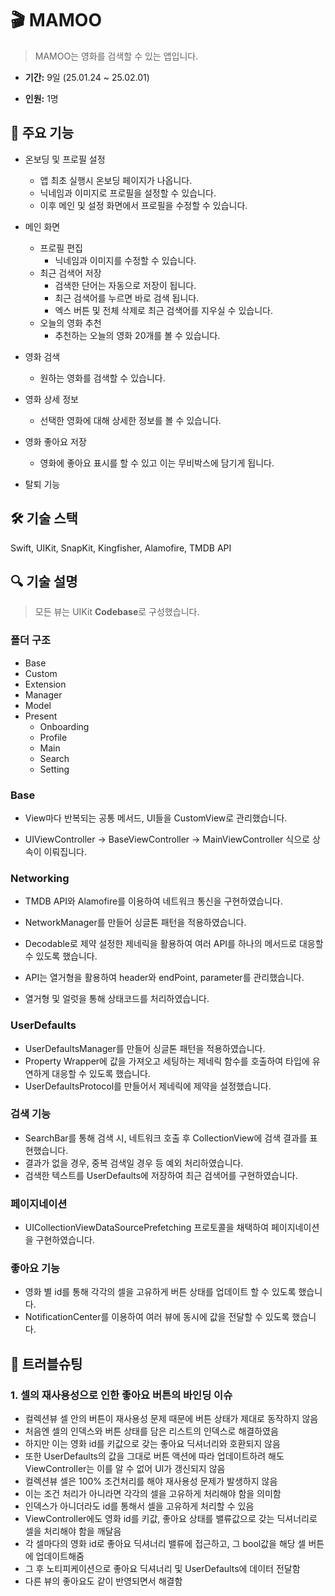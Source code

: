 # 🎬 MAMOO

> MAMOO는 영화를 검색할 수 있는 앱입니다.

- **기간:** 9일 (25.01.24 ~ 25.02.01)

- **인원:** 1명

## 🍿 주요 기능

- 온보딩 및 프로필 설정
  - 앱 최초 실행시 온보딩 페이지가 나옵니다.
  - 닉네임과 이미지로 프로필을 설정할 수 있습니다.
  - 이후 메인 및 설정 화면에서 프로필을 수정할 수 있습니다.

- 메인 화면
  - 프로필 편집
    - 닉네임과 이미지를 수정할 수 있습니다.
  - 최근 검색어 저장
    - 검색한 단어는 자동으로 저장이 됩니다.
    - 최근 검색어를 누르면 바로 검색 됩니다.
    - 엑스 버튼 및 전체 삭제로 최근 검색어를 지우실 수 있습니다.
  - 오늘의 영화 추천
    - 추천하는 오늘의 영화 20개를 볼 수 있습니다.

- 영화 검색
  - 원하는 영화를 검색할 수 있습니다.

- 영화 상세 정보
  - 선택한 영화에 대해 상세한 정보를 볼 수 있습니다.
- 영화 좋아요 저장
  - 영화에 좋아요 표시를 할 수 있고 이는 무비박스에 담기게 됩니다.
- 탈퇴 기능

## 🛠️ 기술 스택

Swift, UIKit, SnapKit, Kingfisher, Alamofire, TMDB API



## 🔍 기술 설명

> 모든 뷰는 UIKit **Codebase**로 구성했습니다.

### 폴더 구조

- Base
- Custom
- Extension
- Manager
- Model
- Present
  - Onboarding
  - Profile
  - Main
  - Search
  - Setting

### Base

- View마다 반복되는 공통 메서드, UI들을 CustomView로 관리했습니다.

- UIViewController -> BaseViewController -> MainViewController 식으로 상속이 이뤄집니다.

### Networking

- TMDB API와 Alamofire를 이용하여 네트워크 통신을 구현하였습니다.

- NetworkManager를 만들어 싱글톤 패턴을 적용하였습니다.
- Decodable로 제약 설정한 제네릭을 활용하여 여러 API를 하나의 메서드로 대응할 수 있도록 했습니다.
- API는 열거형을 활용하여 header와 endPoint, parameter를 관리했습니다.
- 열거형 및 얼럿을 통해 상태코드를 처리하였습니다.

### UserDefaults

- UserDefaultsManager를 만들어 싱글톤 패턴을 적용하였습니다.
- Property Wrapper에 값을 가져오고 세팅하는 제네릭 함수를 호출하여 타입에 유연하게 대응할 수 있도록 했습니다.
- UserDefaultsProtocol를 만들어서 제네릭에 제약을 설정했습니다.

### 검색 기능

- SearchBar를 통해 검색 시, 네트워크 호출 후 CollectionView에 검색 결과를 표현했습니다.
- 결과가 없을 경우, 중복 검색일 경우 등 예외 처리하였습니다.
- 검색한 텍스트를 UserDefaults에 저장하여 최근 검색어를 구현하였습니다.

### 페이지네이션

- UICollectionViewDataSourcePrefetching 프로토콜을 채택하여 페이지네이션을 구현하였습니다.

### 좋아요 기능

- 영화 별 id를 통해 각각의 셀을 고유하게 버튼 상태를 업데이트 할 수 있도록 했습니다.
- NotificationCenter를 이용하여 여러 뷰에 동시에 값을 전달할 수 있도록 했습니다.



## 🚨 트러블슈팅

### 1. 셀의 재사용성으로 인한 좋아요 버튼의 바인딩 이슈

- 컬렉션뷰 셀 안의 버튼이 재사용성 문제 때문에 버튼 상태가 제대로 동작하지 않음
- 처음엔 셀의 인덱스와 버튼 상태를 담은 리스트의 인덱스로 해결하였음
- 하지만 이는 영화 id를 키값으로 갖는 좋아요 딕셔너리와 호환되지 않음
- 또한 UserDefaults의 값을 그대로 버튼 액션에 따라 업데이트하려 해도 ViewController는 이를 알 수 없어 UI가 갱신되지 않음
- 컬렉션뷰 셀은 100% 조건처리를 해야 재사용성 문제가 발생하지 않음
- 이는 조건 처리가 아니라면 각각의 셀을 고유하게 처리해야 함을 의미함
- 인덱스가 아니더라도 id를 통해서 셀을 고유하게 처리할 수 있음
- ViewController에도 영화 id를 키값, 좋아요 상태를 밸류값으로 갖는 딕셔너리로 셀을 처리해야 함을 깨달음
- 각 셀마다의 영화 id로 좋아요 딕셔너리 밸류에 접근하고, 그 bool값을 해당 셀 버튼에 업데이트해줌
- 그 후 노티피케이션으로 좋아요 딕셔너리 및 UserDefaults에 데이터 전달함
- 다른 뷰의 좋아요도 같이 반영되면서 해결함

